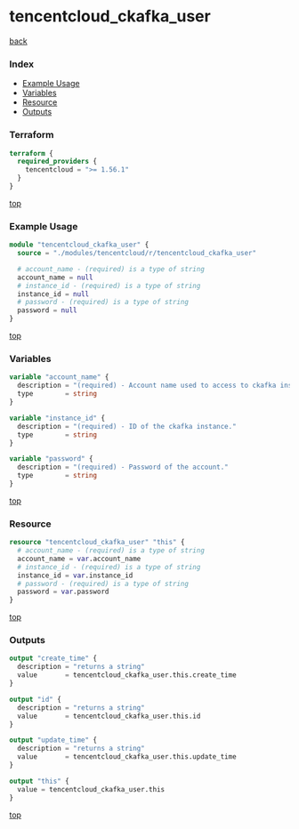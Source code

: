 # tencentcloud_ckafka_user

[back](../tencentcloud.md)

### Index

- [Example Usage](#example-usage)
- [Variables](#variables)
- [Resource](#resource)
- [Outputs](#outputs)

### Terraform

```terraform
terraform {
  required_providers {
    tencentcloud = ">= 1.56.1"
  }
}
```

[top](#index)

### Example Usage

```terraform
module "tencentcloud_ckafka_user" {
  source = "./modules/tencentcloud/r/tencentcloud_ckafka_user"

  # account_name - (required) is a type of string
  account_name = null
  # instance_id - (required) is a type of string
  instance_id = null
  # password - (required) is a type of string
  password = null
}
```

[top](#index)

### Variables

```terraform
variable "account_name" {
  description = "(required) - Account name used to access to ckafka instance."
  type        = string
}

variable "instance_id" {
  description = "(required) - ID of the ckafka instance."
  type        = string
}

variable "password" {
  description = "(required) - Password of the account."
  type        = string
}
```

[top](#index)

### Resource

```terraform
resource "tencentcloud_ckafka_user" "this" {
  # account_name - (required) is a type of string
  account_name = var.account_name
  # instance_id - (required) is a type of string
  instance_id = var.instance_id
  # password - (required) is a type of string
  password = var.password
}
```

[top](#index)

### Outputs

```terraform
output "create_time" {
  description = "returns a string"
  value       = tencentcloud_ckafka_user.this.create_time
}

output "id" {
  description = "returns a string"
  value       = tencentcloud_ckafka_user.this.id
}

output "update_time" {
  description = "returns a string"
  value       = tencentcloud_ckafka_user.this.update_time
}

output "this" {
  value = tencentcloud_ckafka_user.this
}
```

[top](#index)